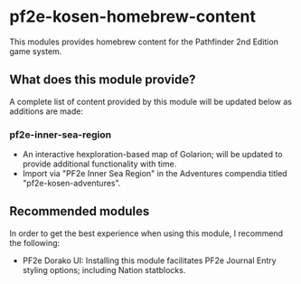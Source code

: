 # pf2e-kosen-homebrew-content

This modules provides homebrew content for the Pathfinder 2nd Edition game system.

## What does this module provide?

A complete list of content provided by this module will be updated below as additions are made:

### pf2e-inner-sea-region
- An interactive hexploration-based map of Golarion; will be updated to provide additional functionality with time.
- Import via "PF2e Inner Sea Region" in the Adventures compendia titled "pf2e-kosen-adventures".

## Recommended modules

In order to get the best experience when using this module, I recommend the following:

- PF2e Dorako UI: Installing this module facilitates PF2e Journal Entry styling options; including Nation statblocks.